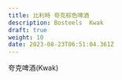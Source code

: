```yaml
---
title: 比利時 夸克棕色啤酒
description: Bosteels  Kwak
draft: true
weight: 10
date: 2023-08-23T06:51:04.361Z
---
```

夸克啤酒(Kwak)